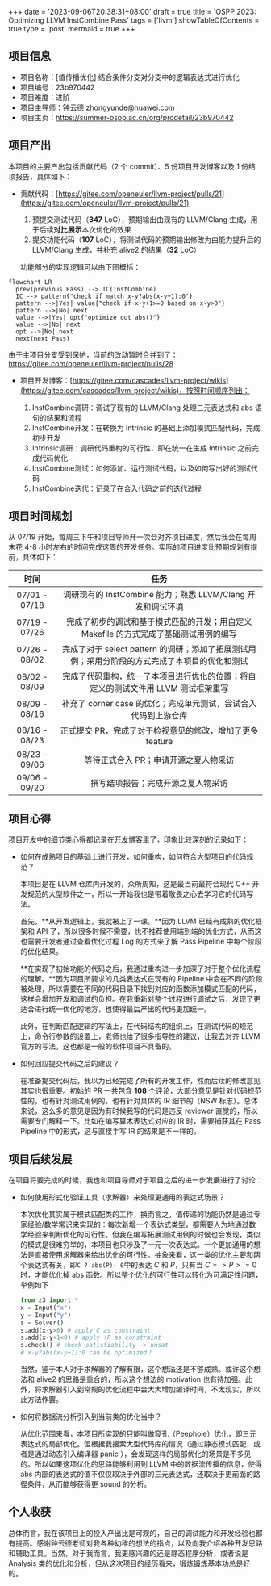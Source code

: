 +++
date = '2023-09-06T20:38:31+08:00'
draft = true
title = 'OSPP 2023: Optimizing LLVM InstCombine Pass'
tags = ['llvm']
showTableOfContents = true
type = 'post'
mermaid = true
+++

## 项目信息

- 项目名称：[值传播优化] 结合条件分支对分支中的逻辑表达式进行优化
- 项目编号：23b970442
- 项目难度：进阶
- 项目主导师：钟云德 zhongyunde@huawei.com
- 项目主页：https://summer-ospp.ac.cn/org/prodetail/23b970442

## 项目产出

本项目的主要产出包括贡献代码（2 个 commit）、5 份项目开发博客以及 1 份结项报告，具体如下：

- 贡献代码：[https://gitee.com/openeuler/llvm-project/pulls/21](https://gitee.com/openeuler/llvm-project/pulls/21)

  1. 预提交测试代码（**347** LoC），预期输出由现有的 LLVM/Clang 生成，用于后续**对比展示**本次优化的效果
  2. 提交功能代码（**107** LoC），将测试代码的预期输出修改为由能力提升后的 LLVM/Clang 生成，并补充 alive2 的结果（**32** LoC）

  功能部分的实现逻辑可以由下图概括：

```mermaid
flowchart LR
  prev(previous Pass) --> IC(InstCombine)
  IC --> pattern{"check if match x-y?abs(x-y+1):0"}
  pattern -->|Yes| value{"check if x-y+1>=0 based on x-y>0"}
  pattern -->|No| next
  value -->|Yes| opt{"optimize out abs()"}
  value -->|No| next
  opt -->|No| next
  next(next Pass)
```

  由于主项目分支受到保护，当前的改动暂时合并到了：https://gitee.com/openeuler/llvm-project/pulls/28

- 项目开发博客：[https://gitee.com/cascades/llvm-project/wikis](https://gitee.com/cascades/llvm-project/wikis)，按照时间顺序列出：

  1. InstCombine调研：调试了现有的 LLVM/Clang 处理三元表达式和 abs 语句的结果和流程
  2. InstCombine开发：在转换为 Intrinsic 的基础上添加模式匹配代码，完成初步开发
  3. Intrinsic调研：调研代码重构的可行性，即在统一在生成 Intrinsic 之前完成代码优化
  4. InstCombine测试：如何添加、运行测试代码，以及如何写出好的测试代码
  5. InstCombine迭代：记录了在合入代码之前的迭代过程

## 项目时间规划

从 07/19 开始，每周三下午和项目导师开一次会对齐项目进度，然后我会在每周末花 4-8 小时左右的时间完成这周的开发任务。实际的项目进度比预期规划有提前，具体如下：

|      时间     |                                              任务                                              |
|:-------------:|:----------------------------------------------------------------------------------------------:|
| 07/01 - 07/18 |                   调研现有的 InstCombine 能力；熟悉 LLVM/Clang 开发和调试环境                  |
| 07/19 - 07/26 |     完成了初步的调试和基于模式匹配的开发；用自定义 Makefile 的方式完成了基础测试用例的编写     |
| 07/26 - 08/02 | 完成了对于 select pattern 的调研；添加了拓展测试用例；采用分阶段的方式完成了本项目的优化和测试 |
| 08/02 - 08/09 |       完成了代码重构，统一了本项目进行优化的位置；将自定义的测试文件用 LLVM 测试框架重写       |
| 08/09 - 08/16 |                 补充了 corner case 的优化；完成单元测试，尝试合入代码到上游仓库                |
| 08/16 - 08/23 |                    正式提交 PR，完成了对于检视意见的修改，增加了更多 feature                   |
| 08/23 - 09/06 |                              等待正式合入 PR；申请开源之夏人物采访                             |
| 09/06 - 09/20 |                               撰写结项报告；完成开源之夏人物采访                               |

## 项目心得

项目开发中的细节类心得都记录在[开发博客](https://gitee.com/cascades/llvm-project/wikis)里了，印象比较深刻的记录如下：

- 如何在成熟项目的基础上进行开发，如何重构，如何符合大型项目的代码规范？

  本项目是在 LLVM 仓库内开发的，众所周知，这是最当前最符合现代 C++ 开发规范的大型软件之一，所以一开始我也是带着敬畏之心去学习它的代码写法。

  首先，**从开发逻辑上，我就被上了一课。**因为 LLVM 已经有成熟的优化框架和 API 了，所以很多时候不需要，也不推荐使用端到端的优化方式，从而这也需要开发者通过查看优化过程 Log 的方式来了解 Pass Pipeline 中每个阶段的优化结果。

  **在实现了初始功能的代码之后，我通过重构进一步加深了对于整个优化流程的理解。**因为项目所要求的几类表达式在现有的 Pipeline 中会在不同的阶段被处理，所以需要在不同的代码目录下找到对应的函数添加模式匹配的代码，这样会增加开发和调试的负担。在我重新对整个过程进行调试之后，发现了更适合进行统一优化的地方，也使得最后产出的代码更加统一。

  此外，在判断匹配逻辑的写法上，在代码结构的组织上，在测试代码的规范上，命令行参数的设置上，老师也给了很多指导性的建议，让我去对齐 LLVM 官方的写法，这也都是一般的软件项目不具备的。

- 如何回应提交代码之后的建议？

  在准备提交代码后，我以为已经完成了所有的开发工作，然而后续的修改意见其实也很重要。初始的 PR 一共包含 **108** 个评论，大部分意见是针对代码规范性的，也有针对测试用例的，也有针对具体的 IR 细节的（NSW 标志）。总体来说，这么多的意见是因为有时候我写的代码是违反 reviewer 直觉的，所以需要专门解释一下。比如在编写算术表达式对应的 IR 时，需要捕获其在 Pass Pipeline 中的形式，这与直接手写 IR 的结果是不一样的。


## 项目后续发展

在项目将要完成的时候，我也和项目导师对于项目之后的进一步发展进行了讨论：

- 如何使用形式化验证工具（求解器）来处理更通用的表达式场景？

  本次优化其实属于模式匹配类的工作，换而言之，值传递的功能仍然是通过专家经验/数学常识来实现的：每次新增一个表达式类型，都需要人为地通过数学经验来判断优化的可行性。但我在编写拓展测试用例的时候也会发现，类似的模式是很难穷举的，本项目也只涉及了一元一次表达式。一个更加通用的想法是直接使用求解器来给出优化的可行性。抽象来看，这一类的优化主要和两个表达式有关，即`C ? abs(P): 0`中的表达 $C$ 和 $P$，只有当 $C => P>=0$ 时，才能优化掉 abs 函数。所以整个优化的可行性可以转化为可满足性问题，举例如下：

  ```python
  from z3 import *
  x = Input("x")
  y = Input("y")
  s = Solver()
  s.add(x-y>0) # apply C as constraint
  s.add(x-y+1<0) # apply !P as constraint
  s.check() # check satisfiability -> unsat
  # x-y?abs(x-y+1):0 can be optimized！
  ```

  当然，鉴于本人对于求解器的了解有限，这个想法还是不够成熟。或许这个想法和 alive2 的思路是重合的，所以这个想法的 motivation 也有待加强。此外，将求解器引入到常规的优化流程中会大大增加编译时间，不太现实，所以此方法作罢。

- 如何将数据流分析引入到当前类的优化当中？

  从优化范围来看，本项目所实现的只能叫做窥孔（Peephole）优化，即三元表达式的局部优化。但根据我搜索大型代码库的情况（通过静态模式匹配，或者是通过动态引入编译器 panic ），会发现这样的局部优化的场景是不多见的。所以如果这项优化的思路能够利用到 LLVM 中的数据流传播的信息，使得 abs 内部的表达式的值不仅仅取决于外部的三元表达式，还取决于更前面的路径条件，从而能够获得更 sound 的分析。

## 个人收获

总体而言，我在该项目上的投入产出比是可观的，自己的调试能力和开发经验也都有提高。感谢钟云德老师对我各种幼稚的想法的指点，以及向我介绍各种开发思路和辅助工具。当然，对于我而言，我更感兴趣的还是静态程序分析，或者说是 Analysis 类的优化和分析，但从这次项目的经历看来，锻炼锻炼基本功总是好的。